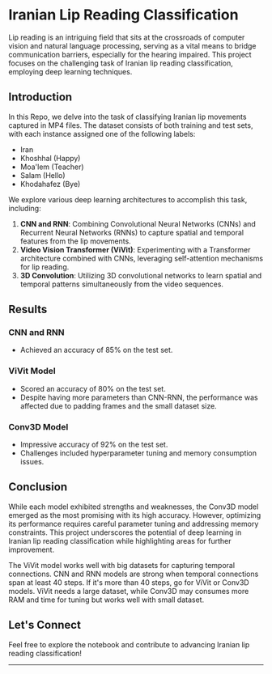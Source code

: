 # Iranian Lip Reading Classification

Lip reading is an intriguing field that sits at the crossroads of computer vision and natural language processing, serving as a vital means to bridge communication barriers, especially for the hearing impaired. This project focuses on the challenging task of Iranian lip reading classification, employing deep learning techniques.

## Introduction

In this Repo, we delve into the task of classifying Iranian lip movements captured in MP4 files. The dataset consists of both training and test sets, with each instance assigned one of the following labels:
- Iran
- Khoshhal (Happy)
- Moa'lem (Teacher)
- Salam (Hello)
- Khodahafez (Bye)

We explore various deep learning architectures to accomplish this task, including:

1. **CNN and RNN**: Combining Convolutional Neural Networks (CNNs) and Recurrent Neural Networks (RNNs) to capture spatial and temporal features from the lip movements.
2. **Video Vision Transformer (ViVit)**: Experimenting with a Transformer architecture combined with CNNs, leveraging self-attention mechanisms for lip reading.
3. **3D Convolution**: Utilizing 3D convolutional networks to learn spatial and temporal patterns simultaneously from the video sequences.

## Results

### CNN and RNN
- Achieved an accuracy of 85% on the test set.

### ViVit Model
- Scored an accuracy of 80% on the test set.
- Despite having more parameters than CNN-RNN, the performance was affected due to padding frames and the small dataset size.

### Conv3D Model
- Impressive accuracy of 92% on the test set.
- Challenges included hyperparameter tuning and memory consumption issues.

## Conclusion

While each model exhibited strengths and weaknesses, the Conv3D model emerged as the most promising with its high accuracy. However, optimizing its performance requires careful parameter tuning and addressing memory constraints. This project underscores the potential of deep learning in Iranian lip reading classification while highlighting areas for further improvement.

The ViVit model works well with big datasets for capturing temporal connections. CNN and RNN models are strong when temporal connections span at least 40 steps. If it's more than 40 steps, go for ViVit or Conv3D models. ViVit needs a large dataset, while Conv3D may consumes more RAM and time for tuning but works well with small dataset.

## Let's Connect

Feel free to explore the notebook and contribute to advancing Iranian lip reading classification!

---
